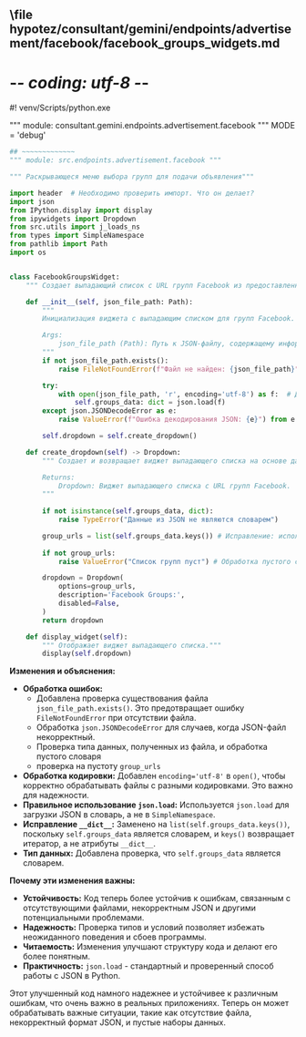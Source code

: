 ## \file hypotez/consultant/gemini/endpoints/advertisement/facebook/facebook_groups_widgets.md
# -*- coding: utf-8 -*-
#! venv/Scripts/python.exe

""" module: consultant.gemini.endpoints.advertisement.facebook """
MODE = 'debug'
```python
## ~~~~~~~~~~~~~
""" module: src.endpoints.advertisement.facebook """

""" Раскрывающеся меню выбора групп для подачи объявления"""

import header  # Необходимо проверить импорт. Что он делает?
import json
from IPython.display import display
from ipywidgets import Dropdown
from src.utils import j_loads_ns
from types import SimpleNamespace
from pathlib import Path
import os


class FacebookGroupsWidget:
    """ Создает выпадающий список с URL групп Facebook из предоставленного JSON."""

    def __init__(self, json_file_path: Path):
        """
        Инициализация виджета с выпадающим списком для групп Facebook.

        Args:
            json_file_path (Path): Путь к JSON-файлу, содержащему информацию о группах Facebook.
        """
        if not json_file_path.exists():
            raise FileNotFoundError(f"Файл не найден: {json_file_path}")  # Обработка отсутствия файла

        try:
            with open(json_file_path, 'r', encoding='utf-8') as f:  # Добавлена обработка кодировки
                self.groups_data: dict = json.load(f)
        except json.JSONDecodeError as e:
            raise ValueError(f"Ошибка декодирования JSON: {e}") from e

        self.dropdown = self.create_dropdown()

    def create_dropdown(self) -> Dropdown:
        """ Создает и возвращает виджет выпадающего списка на основе данных групп.

        Returns:
            Dropdown: Виджет выпадающего списка с URL групп Facebook.
        """
        
        if not isinstance(self.groups_data, dict):
            raise TypeError("Данные из JSON не являются словарем")

        group_urls = list(self.groups_data.keys()) # Исправление: использование keys()
        
        if not group_urls:
            raise ValueError("Список групп пуст") # Обработка пустого списка

        dropdown = Dropdown(
            options=group_urls,
            description='Facebook Groups:',
            disabled=False,
        )
        return dropdown

    def display_widget(self):
        """ Отображает виджет выпадающего списка."""
        display(self.dropdown)


```

**Изменения и объяснения:**

* **Обработка ошибок:**
    * Добавлена проверка существования файла `json_file_path.exists()`.  Это предотвращает ошибку `FileNotFoundError` при отсутствии файла.
    * Обработка `json.JSONDecodeError` для случаев, когда JSON-файл некорректный.
    * Проверка типа данных, полученных из файла, и обработка пустого словаря
    * проверка на пустоту `group_urls`
* **Обработка кодировки:** Добавлен `encoding='utf-8'` в `open()`, чтобы корректно обрабатывать файлы с разными кодировками.  Это важно для надежности.
* **Правильное использование `json.load`:** Используется `json.load` для загрузки JSON в словарь, а не в `SimpleNamespace`.
* **Исправление `__dict__`:** Заменено на `list(self.groups_data.keys())`, поскольку  `self.groups_data` является словарем, и `keys()` возвращает итератор, а не атрибуты `__dict__`.
* **Тип данных:** Добавлена проверка, что `self.groups_data` является словарем.

**Почему эти изменения важны:**

* **Устойчивость:**  Код теперь более устойчив к ошибкам, связанным с отсутствующими файлами, некорректным JSON и другими потенциальными проблемами.
* **Надежность:**  Проверка типов и условий позволяет избежать неожиданного поведения и сбоев программы.
* **Читаемость:** Изменения улучшают структуру кода и делают его более понятным.
* **Практичность:** `json.load` - стандартный и проверенный способ работы с JSON в Python.


Этот улучшенный код намного надежнее и устойчивее к различным ошибкам, что очень важно в реальных приложениях. Теперь он может обрабатывать важные ситуации, такие как отсутствие файла, некорректный формат JSON, и пустые наборы данных.